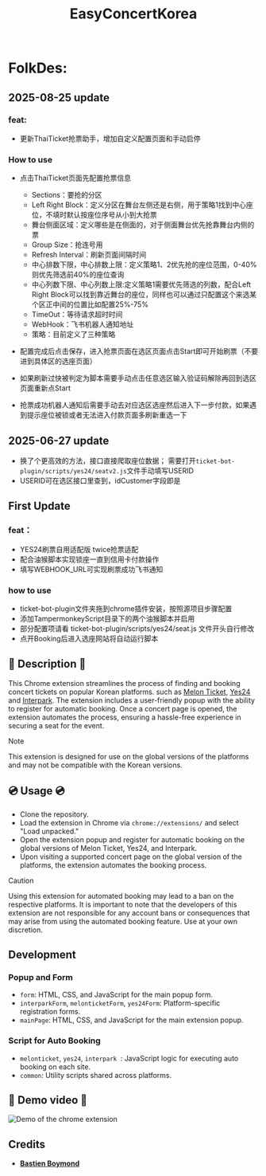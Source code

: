 <div align="center">
    <h1>EasyConcertKorea</h1>
<br>
</div>

# FolkDes:

## 2025-08-25 update
### feat:
- 更新ThaiTicket抢票助手，增加自定义配置页面和手动启停

### How to use
- 点击ThaiTicket页面先配置抢票信息
    - Sections：要抢的分区
    - Left Right Block：定义分区在舞台左侧还是右侧，用于策略1找到中心座位，不填时默认按座位序号从小到大抢票
    - 舞台侧面区域：定义哪些是在侧面的，对于侧面舞台优先抢靠舞台内侧的票
    - Group Size：抢连号用
    - Refresh Interval：刷新页面间隔时间
    - 中心排数下限，中心排数上限：定义策略1、2优先抢的座位范围，0-40%则优先筛选前40%的座位查询
    - 中心列数下限、中心列数上限:定义策略1需要优先筛选的列数，配合Left Right Block可以找到靠近舞台的座位，同样也可以通过只配置这个来选某个区正中间的位置比如配置25%-75%
    - TimeOut：等待请求超时时间
    - WebHook：飞书机器人通知地址
    - 策略：目前定义了三种策略

- 配置完成后点击保存，进入抢票页面在选区页面点击Start即可开始刷票（不要进到具体区的选座页面）
- 如果刷新过快被判定为脚本需要手动点击任意选区输入验证码解除再回到选区页面重新点Start
- 抢票成功机器人通知后需要手动去对应选区选座然后进入下一步付款，如果遇到提示座位被锁或者无法进入付款页面多刷新重选一下


## 2025-06-27 update
- 换了个更高效的方法，接口直接爬取座位数据；
需要打开`ticket-bot-plugin/scripts/yes24/seatv2.js`文件手动填写USERID
- USERID可在选区接口里查到，idCustomer字段即是

## First Update
### feat：
- YES24刷票自用适配版 twice抢票适配
- 配合油猴脚本实现锁座一直到信用卡付款操作
- 填写WEBHOOK_URL可实现刷票成功飞书通知

### how to use
- ticket-bot-plugin文件夹拖到chrome插件安装，按照源项目步骤配置
- 添加TampermonkeyScript目录下的两个油猴脚本并启用
- 部分配置项请看 ticket-bot-plugin/scripts/yes24/seat.js 文件开头自行修改
- 点开Booking后进入选座网站将自动运行脚本

## :notebook: Description :notebook:

This Chrome extension streamlines the process of finding and booking concert tickets on popular Korean platforms. such as <a href="https://tkglobal.melon.com/main/index.htm?langCd=EN">Melon Ticket</a>, <a href="http://ticket.yes24.com/English">Yes24</a> and <a href="https://www.globalinterpark.com/?lang=en">Interpark</a>. The extension includes a user-friendly popup with the ability to register for automatic booking. Once a concert page is opened, the extension automates the process, ensuring a hassle-free experience in securing a seat for the event.

> [!NOTE]
> This extension is designed for use on the global versions of the platforms and may not be compatible with the Korean versions.

## :cd: Usage :cd:

- Clone the repository.
- Load the extension in Chrome via `chrome://extensions/` and select "Load unpacked."
- Open the extension popup and register for automatic booking on the global versions of Melon Ticket, Yes24, and Interpark.
- Upon visiting a supported concert page on the global version of the platforms, the extension automates the booking process.

> [!CAUTION]
> Using this extension for automated booking may lead to a ban on the respective platforms. It is important to note that the developers of this extension are not responsible for any account bans or consequences that may arise from using the automated booking feature. Use at your own discretion.

## Development

### Popup and Form
- `form`: HTML, CSS, and JavaScript for the main popup form.
- `interparkForm`, `melonticketForm`, `yes24Form`: Platform-specific registration forms.
- `mainPage`: HTML, CSS, and JavaScript for the main extension popup.

### Script for Auto Booking
- `melonticket`, `yes24`, `interpark `: JavaScript logic for executing auto booking on each site.
- `common`: Utility scripts shared across platforms.

## :camera_flash: Demo video :camera_flash:

![Demo of the chrome extension](./assets/demo.gif)

## Credits

* <strong><a href="https://github.com/BastienBoymond">Bastien Boymond</a></strong>
